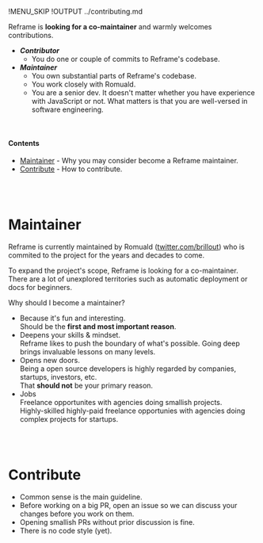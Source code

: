 !MENU_SKIP
!OUTPUT ../contributing.md

Reframe is **looking for a co-maintainer** and warmly welcomes contributions.

- **_Contributor_**
  - You do one or couple of commits to Reframe's codebase.
- **_Maintainer_**
  - You own substantial parts of Reframe's codebase.
  - You work closely with Romuald.
  - You are a senior dev.
    It doesn't matter whether you have experience with JavaScript or not.
    What matters is that you are well-versed in software engineering.

<br/>

#### Contents

 - [Maintainer](#maintainer) - Why you may consider become a Reframe maintainer.
 - [Contribute](#contribute) - How to contribute.

<br/>
<br/>

# Maintainer

Reframe is currently maintained by Romuald ([twitter.com/brillout](https://twitter.com/brillout))
who is commited to the project for the years and decades to come.

To expand the project's scope, Reframe is looking for a co-maintainer.
There are a lot of unexplored territories such as automatic deployment
or docs for beginners.

Why should I become a maintainer?
- Because it's fun and interesting.
  <br/>
  Should be the **first and most important reason**.
- Deepens your skills & mindset.
  <br/>
  Reframe likes to push the boundary of what's possible.
  Going deep brings invaluable lessons on many levels.
- Opens new doors.
  <br/>
  Being a open source developers is highly regarded by companies, startups, investors, etc.
  <br/>
  That **should not** be your primary reason.
- Jobs
  <br/>
  Freelance opportunites with agencies doing smallish projects.
  <br/>
  Highly-skilled highly-paid freelance opportunies with agencies doing complex projects for startups.

<br/>
<br/>

# Contribute

- Common sense is the main guideline.
- Before working on a big PR, open an issue so we can discuss your changes before you work on them.
- Opening smallish PRs without prior discussion is fine.
- There is no code style (yet).
